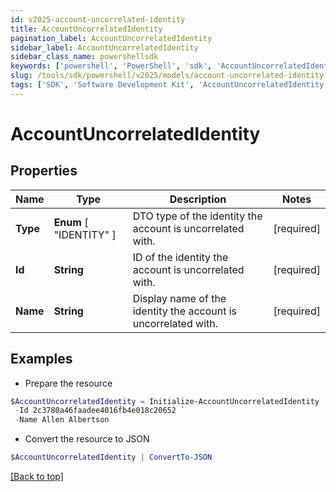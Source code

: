 ```yaml
---
id: v2025-account-uncorrelated-identity
title: AccountUncorrelatedIdentity
pagination_label: AccountUncorrelatedIdentity
sidebar_label: AccountUncorrelatedIdentity
sidebar_class_name: powershellsdk
keywords: ['powershell', 'PowerShell', 'sdk', 'AccountUncorrelatedIdentity', 'V2025AccountUncorrelatedIdentity'] 
slug: /tools/sdk/powershell/v2025/models/account-uncorrelated-identity
tags: ['SDK', 'Software Development Kit', 'AccountUncorrelatedIdentity', 'V2025AccountUncorrelatedIdentity']
---
```



# AccountUncorrelatedIdentity

## Properties

Name | Type | Description | Notes
------------ | ------------- | ------------- | -------------
**Type** |  **Enum** [  "IDENTITY" ] | DTO type of the identity the account is uncorrelated with. | [required]
**Id** | **String** | ID of the identity the account is uncorrelated with. | [required]
**Name** | **String** | Display name of the identity the account is uncorrelated with. | [required]

## Examples

- Prepare the resource
```powershell
$AccountUncorrelatedIdentity = Initialize-AccountUncorrelatedIdentity  -Type IDENTITY `
 -Id 2c3780a46faadee4016fb4e018c20652 `
 -Name Allen Albertson
```

- Convert the resource to JSON
```powershell
$AccountUncorrelatedIdentity | ConvertTo-JSON
```


[[Back to top]](#) 

